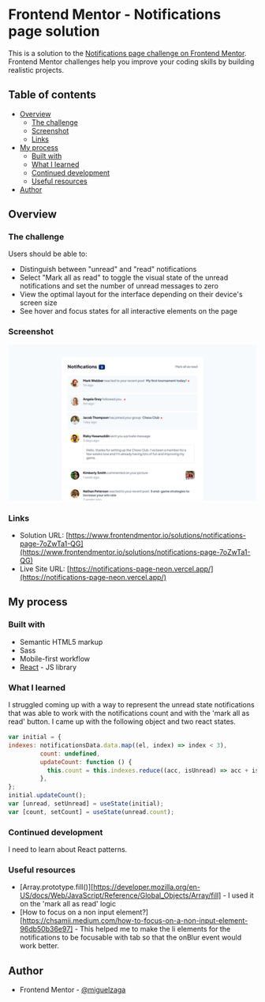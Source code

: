 # Frontend Mentor - Notifications page solution

This is a solution to the [Notifications page challenge on Frontend Mentor](https://www.frontendmentor.io/challenges/notifications-page-DqK5QAmKbC). Frontend Mentor challenges help you improve your coding skills by building realistic projects. 

## Table of contents

- [Overview](#overview)
  - [The challenge](#the-challenge)
  - [Screenshot](#screenshot)
  - [Links](#links)
- [My process](#my-process)
  - [Built with](#built-with)
  - [What I learned](#what-i-learned)
  - [Continued development](#continued-development)
  - [Useful resources](#useful-resources)
- [Author](#author)


## Overview

### The challenge

Users should be able to:

- Distinguish between "unread" and "read" notifications
- Select "Mark all as read" to toggle the visual state of the unread notifications and set the number of unread messages to zero
- View the optimal layout for the interface depending on their device's screen size
- See hover and focus states for all interactive elements on the page

### Screenshot

![](./screenshot.jpg)

### Links

- Solution URL: [https://www.frontendmentor.io/solutions/notifications-page-7oZwTa1-QG](https://www.frontendmentor.io/solutions/notifications-page-7oZwTa1-QG)
- Live Site URL: [https://notifications-page-neon.vercel.app/](https://notifications-page-neon.vercel.app/)

## My process

### Built with

- Semantic HTML5 markup
- Sass
- Mobile-first workflow
- [React](https://reactjs.org/) - JS library

### What I learned

I struggled coming up with a way to represent the unread state notifications that was able to work with the notifications count and with the 'mark all as read' button. I came up with the following object and two react states.
```js
var initial = {
indexes: notificationsData.data.map((el, index) => index < 3),
         count: undefined,
         updateCount: function () {
           this.count = this.indexes.reduce((acc, isUnread) => acc + isUnread, 0);
         },
};
initial.updateCount();
var [unread, setUnread] = useState(initial);
var [count, setCount] = useState(unread.count);
```

### Continued development

I need to learn about React patterns.

### Useful resources

- [Array.prototype.fill()][https://developer.mozilla.org/en-US/docs/Web/JavaScript/Reference/Global_Objects/Array/fill] - I used it on the 'mark all as read' logic
- [How to focus on a non input element?][https://chsamii.medium.com/how-to-focus-on-a-non-input-element-96db50b36e97] - This helped me to make the li elements for the notifications to be focusable with tab so that the onBlur event would work better.

## Author

- Frontend Mentor - [@miguelzaga](https://www.frontendmentor.io/profile/miguelzaga)

